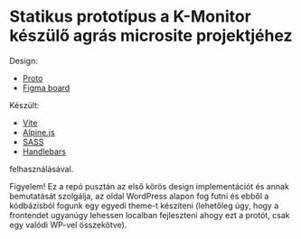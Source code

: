 # Statikus prototípus a K-Monitor készülő agrás microsite projektjéhez

Design:

- [Proto](https://www.figma.com/proto/CH6kSMzmdxpoNvmZPr8MtW/Agr%C3%A1rt%C3%A1mogat%C3%A1sok?page-id=43%3A140&node-id=43%3A141&viewport=22%2C444%2C0.27&scaling=min-zoom&starting-point-node-id=43%3A141)
- [Figma board](https://www.figma.com/file/CH6kSMzmdxpoNvmZPr8MtW/Agr%C3%A1rt%C3%A1mogat%C3%A1sok?node-id=27%3A6)

Készült:

- [Vite](https://vitejs.dev/)
- [Alpine.js](https://alpinejs.dev/)
- [SASS](https://sass-lang.com/)
- [Handlebars](https://handlebarsjs.com/)

felhasználásával.

Figyelem! Ez a repó pusztán az első körös design implementációt és annak bemutatását szolgálja, az oldal WordPress alapon fog futni és ebből a kódbázisból fogunk egy egyedi theme-t készíteni (lehetőleg úgy, hogy a frontendet ugyanúgy lehessen localban fejleszteni ahogy ezt a protót, csak egy valódi WP-vel összekötve).
